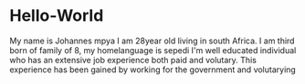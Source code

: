 # Hello-World

My name is Johannes mpya I am 28year old living in south Africa.
I am third born of family of 8, my homelanguage is sepedi
I'm well educated individual who has an extensive job experience both 
paid and volutary.
This experience has been gained by working for the government and volutarying

